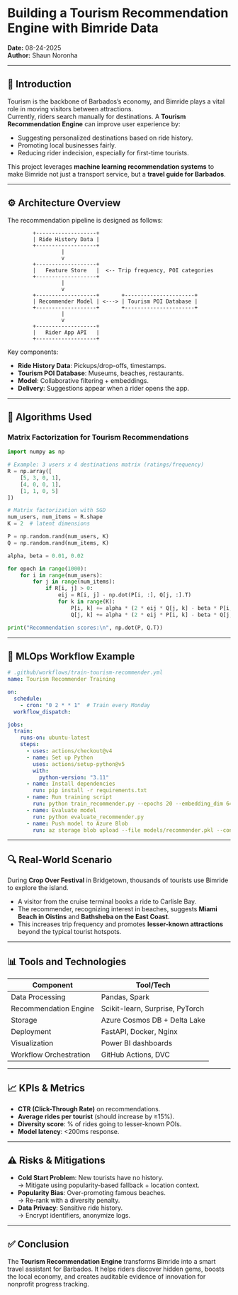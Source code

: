 # Building a Tourism Recommendation Engine with Bimride Data

**Date:** 08-24-2025  
**Author:** Shaun Noronha  

---

## 🚀 Introduction  

Tourism is the backbone of Barbados’s economy, and Bimride plays a vital role in moving visitors between attractions.  
Currently, riders search manually for destinations. A **Tourism Recommendation Engine** can improve user experience by:  

- Suggesting personalized destinations based on ride history.  
- Promoting local businesses fairly.  
- Reducing rider indecision, especially for first-time tourists.  

This project leverages **machine learning recommendation systems** to make Bimride not just a transport service, but a **travel guide for Barbados**.  

---

## ⚙️ Architecture Overview  

The recommendation pipeline is designed as follows:  

```
        +-------------------+
        | Ride History Data |
        +-------------------+
                 |
                 v
        +-------------------+
        |   Feature Store   |  <-- Trip frequency, POI categories
        +-------------------+
                 |
                 v
        +-------------------+       +----------------------+
        | Recommender Model | <---> | Tourism POI Database |
        +-------------------+       +----------------------+
                 |
                 v
        +-------------------+
        |   Rider App API   |
        +-------------------+
```

Key components:  
- **Ride History Data**: Pickups/drop-offs, timestamps.  
- **Tourism POI Database**: Museums, beaches, restaurants.  
- **Model**: Collaborative filtering + embeddings.  
- **Delivery**: Suggestions appear when a rider opens the app.  

---

## 🧠 Algorithms Used  

### Matrix Factorization for Tourism Recommendations  

```python
import numpy as np

# Example: 3 users x 4 destinations matrix (ratings/frequency)
R = np.array([
    [5, 3, 0, 1],
    [4, 0, 0, 1],
    [1, 1, 0, 5]
])

# Matrix factorization with SGD
num_users, num_items = R.shape
K = 2  # latent dimensions

P = np.random.rand(num_users, K)
Q = np.random.rand(num_items, K)

alpha, beta = 0.01, 0.02

for epoch in range(1000):
    for i in range(num_users):
        for j in range(num_items):
            if R[i, j] > 0:
                eij = R[i, j] - np.dot(P[i, :], Q[j, :].T)
                for k in range(K):
                    P[i, k] += alpha * (2 * eij * Q[j, k] - beta * P[i, k])
                    Q[j, k] += alpha * (2 * eij * P[i, k] - beta * Q[j, k])

print("Recommendation scores:\n", np.dot(P, Q.T))
```

---

## 🔁 MLOps Workflow Example  

```yaml
# .github/workflows/train-tourism-recommender.yml
name: Tourism Recommender Training

on:
  schedule:
    - cron: "0 2 * * 1"  # Train every Monday
  workflow_dispatch:

jobs:
  train:
    runs-on: ubuntu-latest
    steps:
      - uses: actions/checkout@v4
      - name: Set up Python
        uses: actions/setup-python@v5
        with:
          python-version: "3.11"
      - name: Install dependencies
        run: pip install -r requirements.txt
      - name: Run training script
        run: python train_recommender.py --epochs 20 --embedding_dim 64
      - name: Evaluate model
        run: python evaluate_recommender.py
      - name: Push model to Azure Blob
        run: az storage blob upload --file models/recommender.pkl --container ml-models
```

---

## 🔍 Real-World Scenario  

During **Crop Over Festival** in Bridgetown, thousands of tourists use Bimride to explore the island.  

- A visitor from the cruise terminal books a ride to Carlisle Bay.  
- The recommender, recognizing interest in beaches, suggests **Miami Beach in Oistins** and **Bathsheba on the East Coast**.  
- This increases trip frequency and promotes **lesser-known attractions** beyond the typical tourist hotspots.  

---

## 📊 Tools and Technologies  

| Component             | Tool/Tech                  |
|-----------------------|----------------------------|
| Data Processing       | Pandas, Spark              |
| Recommendation Engine | Scikit-learn, Surprise, PyTorch |
| Storage               | Azure Cosmos DB + Delta Lake |
| Deployment            | FastAPI, Docker, Nginx     |
| Visualization         | Power BI dashboards        |
| Workflow Orchestration| GitHub Actions, DVC        |

---

## 📈 KPIs & Metrics  

- **CTR (Click-Through Rate)** on recommendations.  
- **Average rides per tourist** (should increase by ≥15%).  
- **Diversity score**: % of rides going to lesser-known POIs.  
- **Model latency**: <200ms response.  

---

## ⚠️ Risks & Mitigations  

- **Cold Start Problem**: New tourists have no history.  
  → Mitigate using popularity-based fallback + location context.  
- **Popularity Bias**: Over-promoting famous beaches.  
  → Re-rank with a diversity penalty.  
- **Data Privacy**: Sensitive ride history.  
  → Encrypt identifiers, anonymize logs.  

---

## ✅ Conclusion  

The **Tourism Recommendation Engine** transforms Bimride into a smart travel assistant for Barbados. It helps riders discover hidden gems, boosts the local economy, and creates auditable evidence of innovation for nonprofit progress tracking.  
